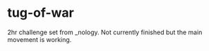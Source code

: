 # tug-of-war
2hr challenge set from _nology. Not currently finished but the main movement is working.
